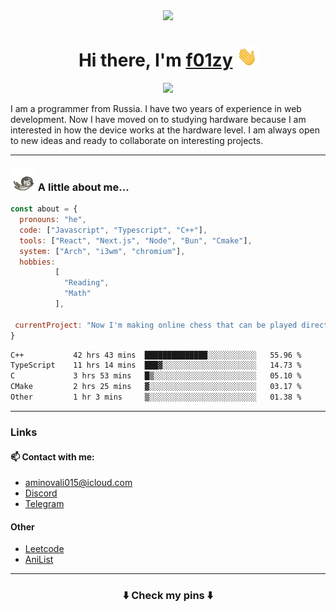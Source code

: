 <div align="center">
  <img src="https://github.com/f01zy.png" width="170px">
  <div>
    <h1>Hi there, I'm <a href="https://f01zy.pro/" target="_blank">f01zy</a> 
    <img src="./hi.gif" height="32"/></h1>
  </div>
  <img src="https://readme-typing-svg.herokuapp.com?color=%2336BCF7&lines=Young+programmer+from+Russia">  
</div>

<p>I am a programmer from Russia. I have two years of experience in web development. Now I have moved on to studying hardware because I am interested in how the device works at the hardware level. I am always open to new ideas and ready to collaborate on interesting projects.</p>

---

### <img src="./cat.gif" width="40"> A little about me...

```js
const about = {
  pronouns: "he",
  code: ["Javascript", "Typescript", "C++"],
  tools: ["React", "Next.js", "Node", "Bun", "Cmake"],
  system: ["Arch", "i3wm", "chromium"],
  hobbies:
          [
            "Reading",
            "Math"
          ],

 currentProject: "Now I'm making online chess that can be played directly from the console."
}
```

<!--START_SECTION:waka-->

```txt
C++           42 hrs 43 mins  ██████████████░░░░░░░░░░░   55.96 %
TypeScript    11 hrs 14 mins  ███▓░░░░░░░░░░░░░░░░░░░░░   14.73 %
C             3 hrs 53 mins   █▒░░░░░░░░░░░░░░░░░░░░░░░   05.10 %
CMake         2 hrs 25 mins   ▓░░░░░░░░░░░░░░░░░░░░░░░░   03.17 %
Other         1 hr 3 mins     ▒░░░░░░░░░░░░░░░░░░░░░░░░   01.38 %
```

<!--END_SECTION:waka-->

<!--
<h4>Leetcode</h4>

![Leetcode](https://leetcard.jacoblin.cool/f01zy?ext=heatmap)
-->

---
### Links
#### 📫 Contact with me:
- aminovali015@icloud.com
- [Discord](https://discordapp.com/users/858285755658666034)
- [Telegram](https://t.me/aminov_ali)

#### Other
- [Leetcode](https://leetcode.com/u/f01zy/)
- [AniList](https://anilist.co/user/f01zy/)
---

<h3 align="center">⬇️ Check my pins ⬇️</h3>
